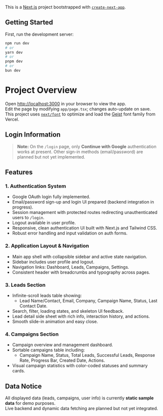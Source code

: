 This is a [Next.js](https://nextjs.org) project bootstrapped with [`create-next-app`](https://nextjs.org/docs/app/api-reference/cli/create-next-app).

## Getting Started

First, run the development server:

```bash
npm run dev
# or
yarn dev
# or
pnpm dev
# or
bun dev
```


# Project Overview

Open [http://localhost:3000](http://localhost:3000) in your browser to view the app.  
Edit the page by modifying `app/page.tsx`; changes auto-update on save.  
This project uses [`next/font`](https://nextjs.org/docs/app/building-your-application/optimizing/fonts) to optimize and load the [Geist](https://vercel.com/font) font family from Vercel.

## Login Information

> **Note:** On the `/login` page, only **Continue with Google** authentication works at present. Other sign-in methods (email/password) are planned but not yet implemented.

## Features

### 1. Authentication System

- Google OAuth login fully implemented.
- Email/password sign-up and login UI prepared (backend integration in progress).
- Session management with protected routes redirecting unauthenticated users to `/login`.
- Logout available in user profile.
- Responsive, clean authentication UI built with Next.js and Tailwind CSS.
- Robust error handling and input validation on auth forms.

### 2. Application Layout & Navigation

- Main app shell with collapsible sidebar and active state navigation.
- Sidebar includes user profile and logout.
- Navigation links: Dashboard, Leads, Campaigns, Settings.
- Consistent header with breadcrumbs and typography across pages.

### 3. Leads Section

- Infinite-scroll leads table showing:
  - Lead Name/Contact, Email, Company, Campaign Name, Status, Last Contact Date.
- Search, filter, loading states, and skeleton UI feedback.
- Lead detail side sheet with rich info, interaction history, and actions.
- Smooth slide-in animation and easy close.

### 4. Campaigns Section

- Campaign overview and management dashboard.
- Sortable campaigns table including:
  - Campaign Name, Status, Total Leads, Successful Leads, Response Rate, Progress Bar, Created Date, Actions.
- Visual campaign statistics with color-coded statuses and summary cards.

## Data Notice

All displayed data (leads, campaigns, user info) is currently **static sample data** for demo purposes.  
Live backend and dynamic data fetching are planned but not yet integrated.
